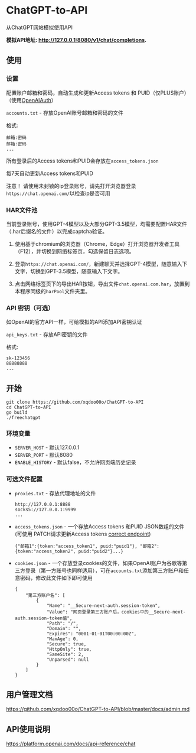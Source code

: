 # ChatGPT-to-API
从ChatGPT网站模拟使用API

**模拟API地址: http://127.0.0.1:8080/v1/chat/completions.**

## 使用
    
### 设置

配置账户邮箱和密码，自动生成和更新Access tokens 和 PUID（仅PLUS账户）（使用[OpenAIAuth](https://github.com/xqdoo00o/OpenAIAuth/)）

`accounts.txt` - 存放OpenAI账号邮箱和密码的文件

格式:
```
邮箱:密码
邮箱:密码
...
```

所有登录后的Access tokens和PUID会存放在`access_tokens.json`

每7天自动更新Access tokens和PUID

注意！ 请使用未封锁的ip登录账号，请先打开浏览器登录`https://chat.openai.com/`以检查ip是否可用

### HAR文件池

  当前登录账号，使用GPT-4模型以及大部分GPT-3.5模型，均需要配置HAR文件（.har后缀名的文件）以完成captcha验证。

  1. 使用基于chromium的浏览器（Chrome，Edge）打开浏览器开发者工具（F12），并切换到网络标签页，勾选保留日志选项。

  2. 登录`https://chat.openai.com/`，新建聊天并选择GPT-4模型，随意输入下文字，切换到GPT-3.5模型，随意输入下文字。

  3. 点击网络标签页下的导出HAR按钮，导出文件`chat.openai.com.har`，放置到本程序同级的`harPool`文件夹里。

### API 密钥（可选）

如OpenAI的官方API一样，可给模拟的API添加API密钥认证

`api_keys.txt` - 存放API密钥的文件

格式:
```
sk-123456
88888888
...
```

## 开始
```  
git clone https://github.com/xqdoo00o/ChatGPT-to-API
cd ChatGPT-to-API
go build
./freechatgpt
```

### 环境变量
  - `SERVER_HOST` - 默认127.0.0.1
  - `SERVER_PORT` - 默认8080
  - `ENABLE_HISTORY` - 默认false，不允许网页端历史记录

### 可选文件配置
  - `proxies.txt` - 存放代理地址的文件

    ```
    http://127.0.0.1:8888
    socks5://127.0.0.1:9999
    ...
    ```
  - `access_tokens.json` - 一个存放Access tokens 和PUID JSON数组的文件 (可使用 PATCH请求更新Access tokens [correct endpoint](https://github.com/xqdoo00o/ChatGPT-to-API/blob/master/docs/admin.md))
    ```
    {"邮箱1":{token:"access_token1", puid:"puid1"}, "邮箱2":{token:"access_token2", puid:"puid2"}...}
    ```
  - `cookies.json` - 一个存放登录cookies的文件，如果OpenAI账户为谷歌等第三方登录（第一方账号也同样适用），可在`accounts.txt`添加第三方账户和任意密码，修改此文件如下即可使用
    ```
    {
        "第三方账户名": [
            {
                "Name": "__Secure-next-auth.session-token",
                "Value": "网页登录第三方账户后，cookies中的__Secure-next-auth.session-token值",
                "Path": "/",
                "Domain": "",
                "Expires": "0001-01-01T00:00:00Z",
                "MaxAge": 0,
                "Secure": true,
                "HttpOnly": true,
                "SameSite": 2,
                "Unparsed": null
            }
        ]
    }
    ```

## 用户管理文档
https://github.com/xqdoo00o/ChatGPT-to-API/blob/master/docs/admin.md

## API使用说明
https://platform.openai.com/docs/api-reference/chat
